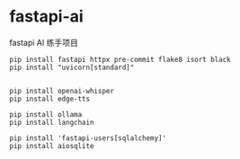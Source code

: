# fastapi-ai
fastapi AI 练手项目


```shell
pip install fastapi httpx pre-commit flake8 isort black
pip install "uvicorn[standard]"


pip install openai-whisper
pip install edge-tts

pip install ollama
pip install langchain

pip install 'fastapi-users[sqlalchemy]'
pip install aiosqlite
```
